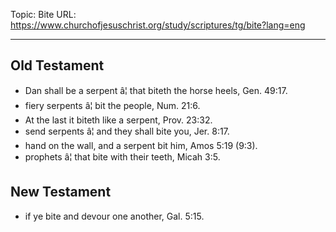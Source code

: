 Topic: Bite
URL: https://www.churchofjesuschrist.org/study/scriptures/tg/bite?lang=eng

---

## Old Testament

- Dan shall be a serpent â¦ that biteth the horse heels, Gen. 49:17.
- fiery serpents â¦ bit the people, Num. 21:6.
- At the last it biteth like a serpent, Prov. 23:32.
- send serpents â¦ and they shall bite you, Jer. 8:17.
- hand on the wall, and a serpent bit him, Amos 5:19 (9:3).
- prophets â¦ that bite with their teeth, Micah 3:5.

## New Testament

- if ye bite and devour one another, Gal. 5:15.

